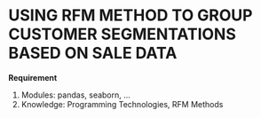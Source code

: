 # USING RFM METHOD TO GROUP CUSTOMER SEGMENTATIONS BASED ON SALE DATA
**Requirement**
1. Modules: pandas, seaborn, ...
2. Knowledge: Programming Technologies, RFM Methods 
